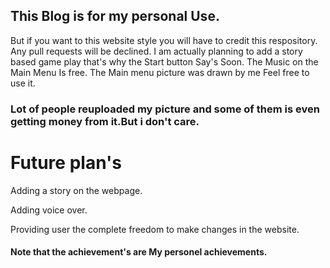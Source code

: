 ## This Blog is for my personal Use.
But if you want to this website style you will have to credit this respository.
Any pull requests will be declined.
I am actually planning to add a story based game play that's why the Start button Say's Soon.
The Music on the Main Menu Is free.
The Main menu picture was drawn by me Feel free to use it.
### Lot of people reuploaded my picture and some of them is even getting money from it.But i don't care.

# Future plan's
Adding a story on the webpage.

Adding voice over.

Providing user the complete freedom to make changes in the website.

#### Note that the achievement's are My personel achievements.
